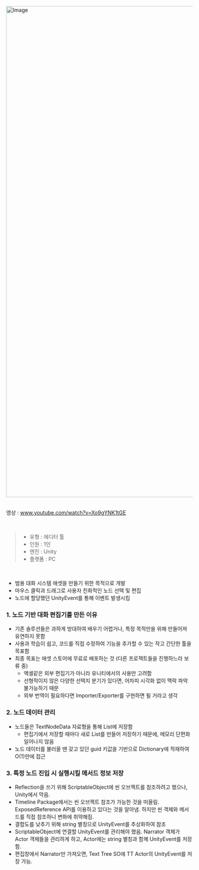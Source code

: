 <img width="2237" height="1324" alt="Image" src="https://github.com/user-attachments/assets/8640fc9f-b780-4dfb-9d71-14e42f240a20" />

<br>
<br>

영상 : www.youtube.com/watch?v=Xo9gYNK1tGE

<br>

>- 유형 : 에디터 툴
>- 인원 : 1인
>- 엔진 : Unity
>- 플랫폼 : PC

<br>

- 범용 대화 시스템 애셋을 만들기 위한 목적으로 개발
- 마우스 클릭과 드래그로 사용자 친화적인 노드 선택 및 편집
- 노드에 할당했던 UnityEvent를 통해 이벤트 발생시킴

### 1. 노드 기반 대화 편집기를 만든 이유

- 기존 솔루션들은 과하게 방대하여 배우기 어렵거나, 특정 목적만을 위해 만들어져 유연하지 못함
- 사용과 학습이 쉽고, 코드를 직접 수정하여 기능을 추가할 수 있는 작고 간단한 툴을 목표함
- 최종 목표는 애셋 스토어에 무료로 배포하는 것 (다른 프로젝트들을 진행하느라 보류 중)
  - 엑셀같은 외부 편집기가 아니라 유니티에서의 사용만 고려함
  - 선형적이지 않은 다양한 선택지 분기가 있다면, 어차피 시각화 없이 맥락 파악 불가능하기 때문
  - 외부 번역이 필요하다면 Importer/Exporter를 구현하면 될 거라고 생각


### 2. 노드 데이터 관리

- 노드들은 TextNodeData 자료형을 통해 List에 저장함
  - 편집기에서 저장할 때마다 새로 List를 만들어 저장하기 때문에, 메모리 단편화 일어나지 않음
- 노드 데이터를 불러올 땐 갖고 있던 guid 키값을 기반으로 Dictionary에 적재하여 O(1)만에 접근

### 3. 특정 노드 진입 시 실행시킬 메서드 정보 저장
- Reflection을 쓰기 위해 ScriptableObject에 씬 오브젝트를 참조하려고 했으나, Unity에서 막음.
- Timeline Package에서는 씬 오브젝트 참조가 가능한 것을 떠올림. ExposedReference API를 이용하고 있다는 것을 알아냄. 하지만 씬 객체와 메서드를 직접 참조하니 변화에 취약해짐.
- 결합도를 낮추기 위해 string 별칭으로 UnityEvent를 추상화하여 참조
- ScriptableObject에 연결할 UnityEvent를 관리해야 했음. Narrator 객체가 Actor 객체들을 관리하게 하고, Actor에는 string 별칭과 함께 UnityEvent를 저장함. 
- 편집창에서 Narrator만 가져오면, Text Tree SO에 TT Actor의 UnityEvent를 저장 가능.
